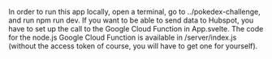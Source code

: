 In order to run this app locally, open a terminal, go to ../pokedex-challenge, and run npm run dev.
If you want to be able to send data to Hubspot, you have to set up the call to the Google Cloud Function in App.svelte.
The code for the node.js Google Cloud Function is available in /server/index.js (without the access token of course, you will have to get one for yourself).